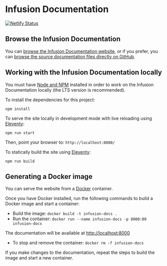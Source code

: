 # Infusion Documentation

[![Netlify Status](https://api.netlify.com/api/v1/badges/c9061766-d760-4eda-922f-da3b838a6013/deploy-status)](https://app.netlify.com/sites/fluid-infusion-docs/deploys)

## Browse the Infusion Documentation

You can [browse the Infusion Documentation website](http://docs.fluidproject.org/infusion/), or if
you prefer, you can [browse the source documentation files directly on GitHub](src/documents).

## Working with the Infusion Documentation locally

You must have [Node and NPM](https://nodejs.org/en/download/) installed in order to work on the Infusion Documentation
locally (the LTS version is recommended).

To install the dependencies for this project:

```shell
npm install
```

To serve the site locally in development mode with live reloading using [Eleventy](https://11ty.dev):

```shell
npm run start
```

Then, point your browser to: `http://localhost:8080/`

To statically build the site using [Eleventy](https://11ty.dev):

```shell
npm run build
```

## Generating a Docker image

You can serve the website from a [Docker](https://docs.docker.com/get-docker) container.

Once you have Docker installed, run the following commands to build a Docker image and start a container:

* Build the image: `docker build -t infusion-docs .`
* Run the container: `docker run --name infusion-docs -p 8000:80 infusion-docs`

The documentation will be available at [http://localhost:8000](http://localhost:8000)

* To stop and remove the container: `docker rm -f infusion-docs`

If you make changes to the documentation, repeat the steps to build the image and start a new container.
